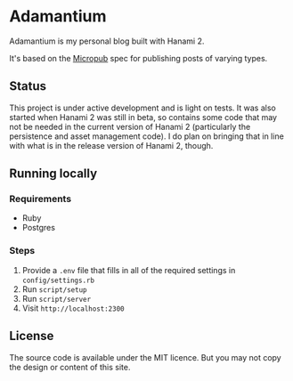 # Adamantium

Adamantium is my personal blog built with Hanami 2.

It's based on the [Micropub](https://micropub.net/) spec for publishing posts of varying types.

## Status

This project is under active development and is light on tests. It was also started when Hanami 2 was still in beta, so contains some code that may not be needed in the current version of Hanami 2 (particularly the persistence and asset management code). I do plan on bringing that in line with what is in the release version of Hanami 2, though.

## Running locally

### Requirements
- Ruby
- Postgres

### Steps
1. Provide a `.env` file that fills in all of the required settings in `config/settings.rb`
2. Run `script/setup`
3. Run `script/server`
4. Visit `http://localhost:2300`

## License

The source code is available under the MIT licence. But you may not copy the design or content of this site.
